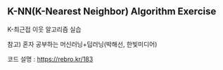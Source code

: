 ## K-NN(K-Nearest Neighbor) Algorithm Exercise


K-최근접 이웃 알고리즘 실습 

참고) 혼자 공부하는 머신러닝+딥러닝(박해선, 한빛미디어)

코드 설명 : https://rebro.kr/183

